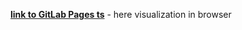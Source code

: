 

[**link to GitLab Pages ts**](https://rrlero.gitlab.io/HW_11_Robots_TS/dist) - here visualization in browser